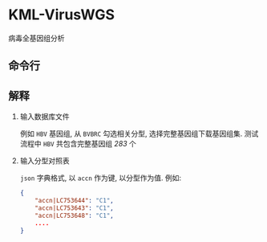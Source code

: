 # KML-VirusWGS

病毒全基因组分析

## 命令行

## 解释

1. 输入数据库文件

    例如 `HBV` 基因组, 从 `BVBRC` 勾选相关分型, 选择完整基因组下载基因组集. 测试流程中 `HBV` 共包含完整基因组 *283* 个

2. 输入分型对照表

    `json` 字典格式, 以 `accn` 作为键, 以分型作为值. 例如:

    ```json
    {
        "accn|LC753644": "C1",
        "accn|LC753643": "C1",
        "accn|LC753648": "C1",
        ....
    }
    ```
